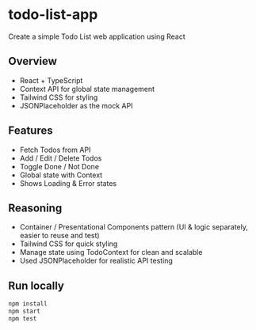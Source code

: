 # todo-list-app
Create a simple Todo List web application using React

## Overview
- React + TypeScript
- Context API for global state management
- Tailwind CSS for styling
- JSONPlaceholder as the mock API

## Features
- Fetch Todos from API
- Add / Edit / Delete Todos
- Toggle Done / Not Done
- Global state with Context
- Shows Loading & Error states

## Reasoning
- Container / Presentational Components pattern (UI & logic separately, easier to reuse and test)
- Tailwind CSS for quick styling
- Manage state using TodoContext for clean and scalable
- Used JSONPlaceholder for realistic API testing

## Run locally

```bash
npm install
npm start
npm test